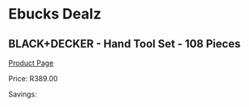 
# Ebucks Dealz
## BLACK+DECKER - Hand Tool Set - 108 Pieces
[Product Page](https://www.ebucks.com/web/shop/productSelected.do?prodId=1187275966&catId=336131644)

Price: R389.00

Savings: 


	